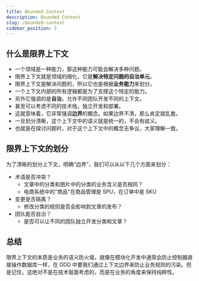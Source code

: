 ```yaml
---
title: Bounded Context
description: Bounded Context
slug: /bounded-context
sidebar_position: 3
---
```


## 什么是限界上下文

- 一个领域是一种能力，那这种能力可能会解决多种问题。
- 限界上下文就是领域的细化，它是**解决特定问题的自治单元**。
- 限界上下文是解决问题的，所以它也是根据**业务能力**来划分。
- 一个上下文内部的所有逻辑都是为了支撑这个特定的能力。
- 另外它强调的是**自治**，允许不同团队开发不同的上下文。
- 甚至可以考虑不同的技术栈，独立开发和部署。
- 这就意味着，它非常强调**边界**的概念。如果边界不清，那么肯定就乱套。
- 一旦划分清晰，这个上下文中的语义就是统一的，不会有歧义。
- 也就是在探讨问题时，对于这个上下文中的概念无争议，大家理解一致。

## 限界上下文的划分

为了清晰的划分上下文，明确“边界”，我们可以从以下几个方面来划分：

- 术语是否冲突？
  - 文章中的分类和图片中的分类的业务含义是否相同？
  - 电商系统中的"商品"在商品管理是 SPU，在订单中是 SKU
- 变更是否隔离？
  - 修改分类的规则是否会影响到文章的发布？
- 团队能否自治？
  - 是否可以让不同的团队独立开发分类和文章？

## 总结

限界上下文的本质是业务的语义防火墙，就像在模块化开发中通常会防止控制器直接操作数据库一样，在 DDD 中要我们通过上下文边界来防止业务规则的污染。但是记住，这绝对不是在技术层面考虑的，而是在业务的角度来保持纯粹性。
